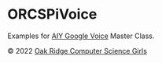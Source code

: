 # ORCSPiVoice
Examples for <a href="https://aiyprojects.withgoogle.com/voice/">AIY Google Voice</a> Master Class.

&copy; 2022 <a href="https://www.orcsgirls.org">Oak Ridge Computer Science Girls</a>
